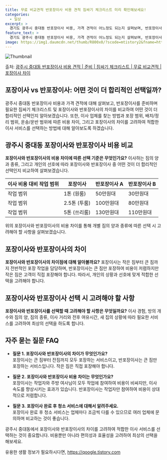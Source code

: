 ```yaml
---
title: 무료 비교견적 반포장이사 비용 견적 짐싸기 체크리스트 미리 확인해보세요!
categories:
  - 일상
excerpt: >
  경기도 광주시 중대동 반포장이사 비용, 가격 견적이 어느정도 되는지 살펴보며, 반포장이사를 준비함에 있어 짐싸기 준비 체크리스트가 무엇인지 보겠습니다. 마지막으로 포장이사와 차이점을 통해 무료 비교견적으로 어떤 것이 더 합리적인 선택인지 공유 드립니다.광주시 중대동 포장이사 견적 샘플 보기 👈 클릭광주시 중대동 포장이사 가격 살펴보기 👈 클릭광주시 중대동 반포장이사 평균 이사 비용평수광주시 중대동 평균 이사 비용원룸 이사9평 이하 (1톤)30만원~투룸/쓰리룸 이사16평 ~ 20평 (2.5톤)80만원~쓰리룸 이사21평 (5톤) ~110만원~우리집 무료 이사견적 받기 👈 클릭포장 vs 반포장 이사: 큰 차이점이사를 할 때 포장과 반포장의 가장 큰 차이점은 무엇일까요?포장이사: 1톤 50만원, 2.5톤 ..
feature_text: >
  경기도 광주시 중대동 반포장이사 비용, 가격 견적이 어느정도 되는지 살펴보며, 반포장이사를 준비함에 있어 짐싸기 준비 체크리스트가 무엇인지 보겠습니다. 마지막으로 포장이사와 차이점을 통해 무료 비교견적으로 어떤 것이 더 합리적인 선택인지 공유 드립니다.광주시 중대동 포장이사 견적 샘플 보기 👈 클릭광주시 중대동 포장이사 가격 살펴보기 👈 클릭광주시 중대동 반포장이사 평균 이사 비용평수광주시 중대동 평균 이사 비용원룸 이사9평 이하 (1톤)30만원~투룸/쓰리룸 이사16평 ~ 20평 (2.5톤)80만원~쓰리룸 이사21평 (5톤) ~110만원~우리집 무료 이사견적 받기 👈 클릭포장 vs 반포장 이사: 큰 차이점이사를 할 때 포장과 반포장의 가장 큰 차이점은 무엇일까요?포장이사: 1톤 50만원, 2.5톤 ..
image: https://img1.daumcdn.net/thumb/R800x0/?scode=mtistory2&fname=https%3A%2F%2Fblog.kakaocdn.net%2Fdn%2FkTqnz%2FbtsHbhzKxyk%2FgP53rDOTUWAEa8DXzFBzRk%2Fimg.webp
---
```


![Thumbnail](https://img1.daumcdn.net/thumb/R800x0/?scode=mtistory2&fname=https%3A%2F%2Fblog.kakaocdn.net%2Fdn%2FkTqnz%2FbtsHbhzKxyk%2FgP53rDOTUWAEa8DXzFBzRk%2Fimg.webp)

<p>출처: <a href="https://qoogle.tistory.com/9019" rel="dofollow">광주시 중대동 반포장이사 비용 견적 | 준비 | 짐싸기 체크리스트 | 무료 비교견적 | 포장이사 차이</a> </p>

## 포장이사 vs 반포장이사: 어떤 것이 더 합리적인 선택일까?

광주시 중대동 반포장이사 비용과 가격 견적에 대해 살펴보고, 반포장이사를 준비하며 필요한 짐싸기 체크리스트 및 포장이사와 반포장이사의 차이를
비교하여 어떤 것이 더 합리적인 선택인지 알아보겠습니다. 또한, 이사 업체를 찾는 방법과 포장 범위, 배치/정리 범위, 운송/운반 범위에
따른 비용 차이, 그리고 포장이사의 차이를 고려하여 적합한 이사 서비스를 선택하는 방법에 대해 알아보도록 하겠습니다.

## 광주시 중대동 포장이사와 반포장이사 비용 비교

**포장이사와 반포장이사의 비용 차이에 따른 선택 기준은 무엇인가요?** 이사하는 짐의 양과 종류, 그리고 개인의 선호에 따라 포장이사와
반포장이사 중 어떤 것이 더 합리적인 선택인지 비교하여 살펴보겠습니다.

**이사 비용 대비 작업 범위** | **포장이사** | **반포장이사 A** | **반포장이사 B**  
---|---|---|---  
작업 범위 | 1톤 (원룸) | 50만원대 | 30만원대  
작업 범위 | 2.5톤 (투룸) | 100만원대 | 80만원대  
작업 범위 | 5톤 (쓰리룸) | 130만원대 | 110만원대  
  
위의 포장이사와 반포장이사의 비용 차이를 통해 개별 짐의 양과 종류에 따른 선택 시 고려해야 할 사항을 살펴보겠습니다.

## 포장이사와 반포장이사의 차이

**포장이사와 반포장이사의 차이점에 대해 알아볼까요?** 포장이사는 작은 짐부터 큰 짐까지 전반적인 포장 작업을 담당하며, 반포장이사는 큰
짐만 포장하여 비용이 저렴하지만 작은 짐은 고객이 직접 포장해야 합니다. 따라서, 개인의 상황과 선호에 맞게 적합한 선택을 고려해야 합니다.

## 포장이사와 반포장이사 선택 시 고려해야 할 사항

**포장이사와 반포장이사를 선택할 때 고려해야 할 사항은 무엇일까요?** 이사 경험, 방의 개수와 짐의 양, 짐의 종류, 이사 거리와 전후
여유시간, 새 집의 상황에 따라 필요한 서비스를 고려하여 최상의 선택을 하도록 합니다.

## 자주 묻는 질문 FAQ

  * **질문 1. 포장이사와 반포장이사의 차이가 무엇인가요?**  
포장이사는 큰 짐부터 잔짐까지 모두 포장하는 서비스이고, 반포장이사는 큰 짐만 포장하는 서비스입니다. 작은 짐은 직접 포장해야 합니다.

  * **질문 2. 포장이사와 반포장이사 비용 차이는 무엇인가요?**  
포장이사는 작업자와 주방 여사님이 모두 작업에 참여하여 비용이 비싸지만, 이사 속도를 향상시키는 효과가 있습니다. 반포장이사는 작업자만
참여하여 비용이 상대적으로 저렴합니다.

  * **질문 3. 포장이사 완료 후 청소 서비스에 대해서 알려주세요.**  
포장이사 완료 후 청소 서비스는 업체마다 조금씩 다를 수 있으므로 여러 업체에 문의하며 비교하는 것이 좋습니다.

광주시 중대동에서 포장이사와 반포장이사의 차이를 고려하여 적합한 이사 서비스를 선택하는 것이 중요합니다. 비용뿐만 아니라 편의성과 효율성을
고려하여 최상의 선택을 해보세요.



 

유용한 생활 정보가 필요하시다면, <a href="https://qoogle.tistory.com" rel="dofollow">https://qoogle.tistory.com</a>


